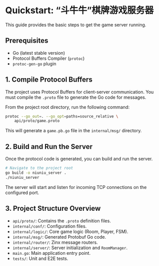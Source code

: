 # Quickstart: “斗牛牛”棋牌游戏服务器

This guide provides the basic steps to get the game server running.

## Prerequisites

- Go (latest stable version)
- Protocol Buffers Compiler (`protoc`)
- `protoc-gen-go` plugin

## 1. Compile Protocol Buffers

The project uses Protocol Buffers for client-server communication. You must compile the `.proto` file to generate the Go code for messages.

From the project root directory, run the following command:

```bash
protoc --go_out=. --go_opt=paths=source_relative \
    api/proto/game.proto
```

This will generate a `game.pb.go` file in the `internal/msg/` directory.

## 2. Build and Run the Server

Once the protocol code is generated, you can build and run the server.

```bash
# Navigate to the project root
go build -o niuniu_server .
./niuniu_server
```

The server will start and listen for incoming TCP connections on the configured port.

## 3. Project Structure Overview

- `api/proto/`: Contains the `.proto` definition files.
- `internal/conf/`: Configuration files.
- `internal/logic/`: Core game logic (Room, Player, FSM).
- `internal/msg/`: Generated Protobuf Go code.
- `internal/router/`: Zinx message routers.
- `internal/server/`: Server initialization and `RoomManager`.
- `main.go`: Main application entry point.
- `tests/`: Unit and E2E tests.
